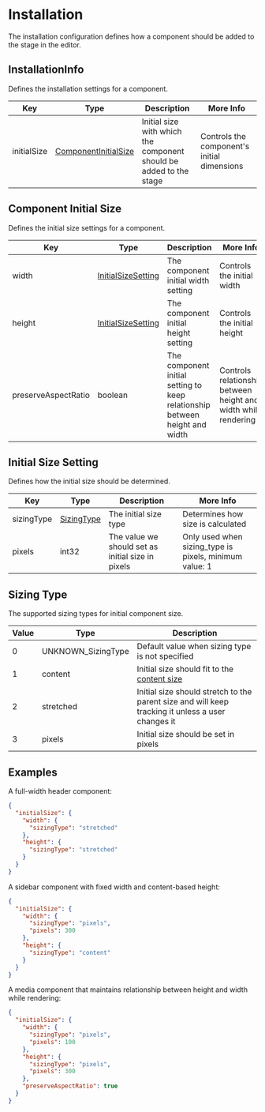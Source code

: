 # Installation

The installation configuration defines how a component should be added to the stage in the editor.

## InstallationInfo

Defines the installation settings for a component.

| Key         | Type                                            | Description                                                        | More Info                                   |
| ----------- | ----------------------------------------------- | ------------------------------------------------------------------ | ------------------------------------------- |
| initialSize | [ComponentInitialSize](#component-initial-size) | Initial size with which the component should be added to the stage | Controls the component's initial dimensions |

## Component Initial Size

Defines the initial size settings for a component.

| Key                 | Type                                        | Description                                                                 | More Info                                                      |
| ------------------- | ------------------------------------------- | --------------------------------------------------------------------------- | -------------------------------------------------------------- |
| width               | [InitialSizeSetting](#initial-size-setting) | The component initial width setting                                         | Controls the initial width                                     |
| height              | [InitialSizeSetting](#initial-size-setting) | The component initial height setting                                        | Controls the initial height                                    |
| preserveAspectRatio | boolean                                     | The component initial setting to keep relationship between height and width | Controls relationship between height and width while rendering |

## Initial Size Setting

Defines how the initial size should be determined.

| Key        | Type                       | Description                                       | More Info                                              |
| ---------- | -------------------------- | ------------------------------------------------- | ------------------------------------------------------ |
| sizingType | [SizingType](#sizing-type) | The initial size type                             | Determines how size is calculated                      |
| pixels     | int32                      | The value we should set as initial size in pixels | Only used when sizing_type is pixels, minimum value: 1 |

## Sizing Type

The supported sizing types for initial component size.

| Value | Type               | Description                                                                                                 |
| ----- | ------------------ | ----------------------------------------------------------------------------------------------------------- |
| 0     | UNKNOWN_SizingType | Default value when sizing type is not specified                                                             |
| 1     | content            | Initial size should fit to the [content size](https://developer.mozilla.org/en-US/docs/Web/CSS/fit-content) |
| 2     | stretched          | Initial size should stretch to the parent size and will keep tracking it unless a user changes it           |
| 3     | pixels             | Initial size should be set in pixels                                                                        |

## Examples

A full-width header component:

```json
{
  "initialSize": {
    "width": {
      "sizingType": "stretched"
    },
    "height": {
      "sizingType": "stretched"
    }
  }
}
```

A sidebar component with fixed width and content-based height:

```json
{
  "initialSize": {
    "width": {
      "sizingType": "pixels",
      "pixels": 300
    },
    "height": {
      "sizingType": "content"
    }
  }
}
```

A media component that maintains relationship between height and width while rendering:

```json
{
  "initialSize": {
    "width": {
      "sizingType": "pixels",
      "pixels": 100
    },
    "height": {
      "sizingType": "pixels",
      "pixels": 300
    },
    "preserveAspectRatio": true
  }
}
```

